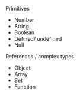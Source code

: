 Primitives
- Number
- String
- Boolean
- Defined/ undefined
- Null

References / complex types
- Object
- Array
- Set
- Function


